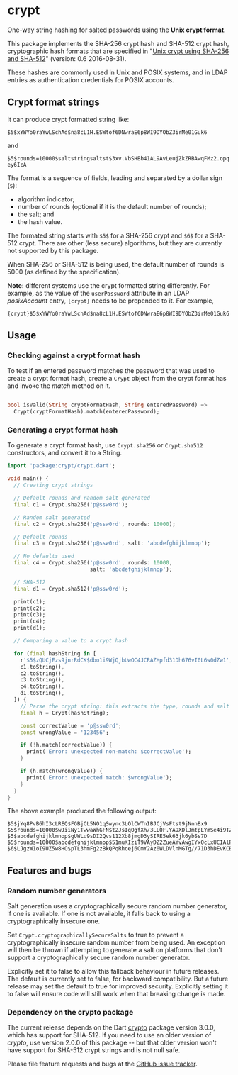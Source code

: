 # crypt

One-way string hashing for salted passwords using the **Unix crypt format**.

This package implements the SHA-256 crypt hash and SHA-512 crypt hash,
cryptographic hash formats that are specified in
"[Unix crypt using SHA-256 and SHA-512][crypt-sha2]"
(version: 0.6 2016-08-31).

These hashes are commonly used in Unix and POSIX systems, and in LDAP
entries as authentication credentials for POSIX accounts.

## Crypt format strings

It can produce crypt formatted string like:

`$5$xYWYo0raYwLSchAd$na8cL1H.ESWtof6DNwraE6p8WI9DYObZ3irMe01Guk6`

and

`$5$rounds=10000$saltstringsaltst$3xv.VbSHBb41AL9AvLeujZkZRBAwqFMz2.opqey6IcA`

The format is a sequence of fields, leading and separated by a
dollar sign (`$`):

- algorithm indicator;
- number of rounds (optional if it is the default number of rounds);
- the salt; and
- the hash value.

The formated string starts with `$5$` for a SHA-256 crypt and `$6$`
for a SHA-512 crypt. There are other (less secure) algorithms, but
they are currently not supported by this package.

When SHA-256 or SHA-512 is being used, the default number of rounds is
5000 (as defined by the specification).

**Note:** different systems use the crypt formatted string
differently.  For example, as the value of the `userPassword`
attribute in an LDAP _posixAccount_ entry, `{crypt}` needs to be
prepended to it. For example,

`{crypt}$5$xYWYo0raYwLSchAd$na8cL1H.ESWtof6DNwraE6p8WI9DYObZ3irMe01Guk6`

## Usage

### Checking against a crypt format hash

To test if an entered password matches the password that was used to
create a crypt format hash, create a `Crypt` object from the crypt
format has and invoke the _match_ method on it.


```dart

bool isValid(String cryptFormatHash, String enteredPassword) =>
  Crypt(cryptFormatHash).match(enteredPassword);
```

### Generating a crypt format hash

To generate a crypt format hash, use `Crypt.sha256` or `Crypt.sha512`
constructors, and convert it to a String.

```dart
import 'package:crypt/crypt.dart';

void main() {
  // Creating crypt strings

  // Default rounds and random salt generated
  final c1 = Crypt.sha256('p@ssw0rd');

  // Random salt generated
  final c2 = Crypt.sha256('p@ssw0rd', rounds: 10000);

  // Default rounds
  final c3 = Crypt.sha256('p@ssw0rd', salt: 'abcdefghijklmnop');

  // No defaults used
  final c4 = Crypt.sha256('p@ssw0rd', rounds: 10000,
                          salt: 'abcdefghijklmnop');

  // SHA-512
  final d1 = Crypt.sha512('p@ssw0rd');

  print(c1);
  print(c2);
  print(c3);
  print(c4);
  print(d1);

  // Comparing a value to a crypt hash

  for (final hashString in [
    r'$5$zQUCjEzs9jnrRdCK$dbo1i9WjQjbUwOC4JCRAZHpfd31Dh676vI0L6w0dZw1',
    c1.toString(),
    c2.toString(),
    c3.toString(),
    c4.toString(),
    d1.toString(),
  ]) {
    // Parse the crypt string: this extracts the type, rounds and salt
    final h = Crypt(hashString);

    const correctValue = 'p@ssw0rd';
    const wrongValue = '123456';

    if (!h.match(correctValue)) {
      print('Error: unexpected non-match: $correctValue');
    }

    if (h.match(wrongValue)) {
      print('Error: unexpected match: $wrongValue');
    }
  }
}
```

The above example produced the following output:

```text
$5$jYq8PvB6hI3cLREQ$FGBjCL5NO1qSwync3LOlCWTnIBJCjVsFtst9jNnnBx9
$5$rounds=10000$wJiiNy1TwwaWhGFN$t2JsIqOgfXh/3LLQF.YA9XDlJmtpLYmSe4i9TZl7cM.
$5$abcdefghijklmnop$gUWLu9sDI2Qvs112Xb8jmgD3ySIRE5ek63jk6ybSs7D
$5$rounds=10000$abcdefghijklmnop$51muKIziT9VAyDZ2ZueAYvAwgIYx0cLxUCIAlPoWaHD
$6$LJgzW1oI9UZ5w8HO$pTL3hmFg2zBkQPqRhcej6CmY2Az0WLDVlnMGTg//71D3hDEvKCB7XqwtinHEM1rlD/YAlEjhy2Lb3LJQsNvXx.
```

## Features and bugs

### Random number generators

Salt generation uses a cryptographically secure random number
generator, if one is available. If one is not available, it falls back
to using a cryptographically insecure one.

Set `Crypt.cryptographicallySecureSalts` to true to prevent a
cryptographically insecure random number from being used.  An
exception will then be thrown if attempting to generate a salt on
platforms that don't support a cryptographically secure random number
generator.

Explicitly set it to false to allow this fallback behaviour in future
releases. The default is currently set to false, for backward
compatibility. But a future release may set the default to true for
improved security. Explicitly setting it to false will ensure code
will still work when that breaking change is made.

### Dependency on the crypto package

The current release depends on the Dart [crypto][crypto] package
version 3.0.0, which has support for SHA-512.  If you need to use an
older version of _crypto_, use version 2.0.0 of this package -- but
that older version won't have support for SHA-512 crypt strings
and is not null safe.

Please file feature requests and bugs at the [GitHub issue tracker][tracker].

[crypt-sha2]: https://akkadia.org/drepper/SHA-crypt.txt
[crypto]: https://pub.dartlang.org/packages/crypto
[tracker]: https://github.com/hoylen/dart-crypt/issues
